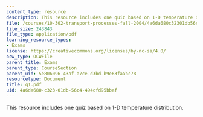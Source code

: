 ```yaml
---
content_type: resource
description: This resource includes one quiz based on 1-D temperature distribution.
file: /courses/10-302-transport-processes-fall-2004/4a6da680c32301db56c4494cfd95bbaf_q1.pdf
file_size: 243843
file_type: application/pdf
learning_resource_types:
- Exams
license: https://creativecommons.org/licenses/by-nc-sa/4.0/
ocw_type: OCWFile
parent_title: Exams
parent_type: CourseSection
parent_uid: 5e806096-43af-a7ce-d3bd-b9e63faabc78
resourcetype: Document
title: q1.pdf
uid: 4a6da680-c323-01db-56c4-494cfd95bbaf
---
```

This resource includes one quiz based on 1-D temperature distribution.